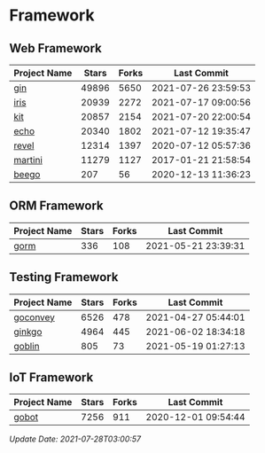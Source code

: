 # Framework

## Web Framework
| Project Name | Stars | Forks | Last Commit |
| ------------ | ----- | ----- | ----------- |
| [gin](https://github.com/gin-gonic/gin) | 49896 | 5650 | 2021-07-26 23:59:53 |
| [iris](https://github.com/kataras/iris) | 20939 | 2272 | 2021-07-17 09:00:56 |
| [kit](https://github.com/go-kit/kit) | 20857 | 2154 | 2021-07-20 22:00:54 |
| [echo](https://github.com/labstack/echo) | 20340 | 1802 | 2021-07-12 19:35:47 |
| [revel](https://github.com/revel/revel) | 12314 | 1397 | 2020-07-12 05:57:36 |
| [martini](https://github.com/go-martini/martini) | 11279 | 1127 | 2017-01-21 21:58:54 |
| [beego](https://github.com/astaxie/beego) | 207 | 56 | 2020-12-13 11:36:23 |

## ORM Framework
| Project Name | Stars | Forks | Last Commit |
| ------------ | ----- | ----- | ----------- |
| [gorm](https://github.com/jinzhu/gorm) | 336 | 108 | 2021-05-21 23:39:31 |

## Testing Framework
| Project Name | Stars | Forks | Last Commit |
| ------------ | ----- | ----- | ----------- |
| [goconvey](https://github.com/smartystreets/goconvey) | 6526 | 478 | 2021-04-27 05:44:01 |
| [ginkgo](https://github.com/onsi/ginkgo) | 4964 | 445 | 2021-06-02 18:34:18 |
| [goblin](https://github.com/franela/goblin) | 805 | 73 | 2021-05-19 01:27:13 |

## IoT Framework
| Project Name | Stars | Forks | Last Commit |
| ------------ | ----- | ----- | ----------- |
| [gobot](https://github.com/hybridgroup/gobot) | 7256 | 911 | 2020-12-01 09:54:44 |

*Update Date: 2021-07-28T03:00:57*